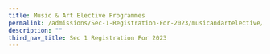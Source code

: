```yaml
---
title: Music & Art Elective Programmes
permalink: /admissions/Sec-1-Registration-For-2023/musicandartelective/
description: ""
third_nav_title: Sec 1 Registration For 2023
---
```

